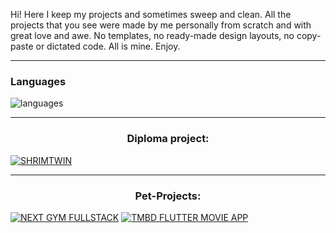 Hi! Here I keep my projects and sometimes sweep and clean. All the projects that you see were made by me personally from scratch and with great love and awe. No templates, no ready-made design layouts, no copy-paste or dictated code. All is mine. Enjoy.

---


### Languages

![languages](https://github.com/user-attachments/assets/94dd220b-6459-401e-a874-8338a8a7c4b8)


---
<h3 align="center">Diploma project:</h3>

[![SHRIMTWIN](https://github.com/user-attachments/assets/5637f68e-52df-48fb-a555-899c35272391)](https://github.com/limarkdl/shrim-twin)


---

<h3 align="center">Pet-Projects:</h3>

[![NEXT GYM FULLSTACK](https://github.com/user-attachments/assets/c581c62a-37a7-4ac5-81b5-a0a16f4637ae)](https://github.com/limarkdl/next-gym-fullstack)
[![TMBD FLUTTER MOVIE APP](https://github.com/user-attachments/assets/9bc20f57-00f0-4652-b10c-764f9b9a7229)](https://github.com/limarkdl/tmdb-flutter-movie-app)



